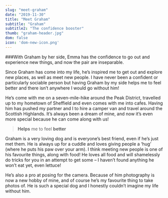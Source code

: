 ```yaml
---
slug: "meet-graham"
date: "2019-11-30"
title: "Meet Graham"
subtitle: "Graham"
subtitle2: "The confidence booster"
thumb: "graham-header.jpg"
dom: false
icon: 'dom-new-icon.png'
---
```


###With Graham by her side, Emma has the confidence to go out and experience new things, and now the pair are inseparable. 

Since Graham has come into my life, he’s inspired me to get out and explore new places, as well as meet new people. I have never been a confident or particularly sociable person but having Graham by my side helps me to feel better and there isn’t anywhere I would go without him! 

He’s come with me on a seven-mile-hike around the Peak District, travelled up to my hometown of Sheffield and even comes with me into cafes. Having him has pushed my partner and I to hire a camper van and travel around the Scottish Highlands. It’s always been a dream of mine, and now it’s even more special because he can come along with us! 

> **Helps** me to feel **better**

Graham is a very loving dog and is everyone’s best friend, even if he’s just met them. He is always up for a cuddle and loves giving people a ‘hug’ (where he puts his paw over your arm). I think meeting new people is one of his favourite things, along with food! He loves all food and will shamelessly do tricks for you in an attempt to get some – I haven’t found anything he won’t eat yet, even lettuce! 

He’s also a pro at posing for the camera. Because of him photography is now a new hobby of mine, and of course he’s my favourite thing to take photos of. He is such a special dog and I honestly couldn’t imagine my life without him. 
